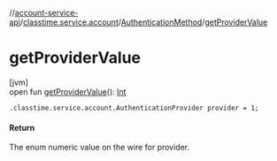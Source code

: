//[account-service-api](../../../index.md)/[classtime.service.account](../index.md)/[AuthenticationMethod](index.md)/[getProviderValue](get-provider-value.md)

# getProviderValue

[jvm]\
open fun [getProviderValue](get-provider-value.md)(): [Int](https://kotlinlang.org/api/latest/jvm/stdlib/kotlin/-int/index.html)

`.classtime.service.account.AuthenticationProvider provider = 1;`

#### Return

The enum numeric value on the wire for provider.
